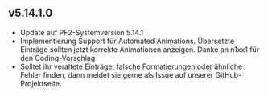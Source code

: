 ## v5.14.1.0
* Update auf PF2-Systemversion 5.14.1
* Implementierung Support für Automated Animations. Übersetzte Einträge sollten jetzt korrekte Animationen anzeigen. Danke an n1xx1 für den Coding-Vorschlag
* Solltet ihr veraltete Einträge, falsche Formatierungen oder ähnliche Fehler finden, dann meldet sie gerne als Issue auf unserer GitHub-Projektseite.
